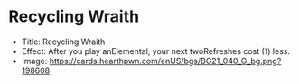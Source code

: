 # Recycling Wraith
- Title:  Recycling Wraith
- Effect:  After you play anElemental, your next twoRefreshes cost (1) less.
- Image:  https://cards.hearthpwn.com/enUS/bgs/BG21_040_G_bg.png?198608
